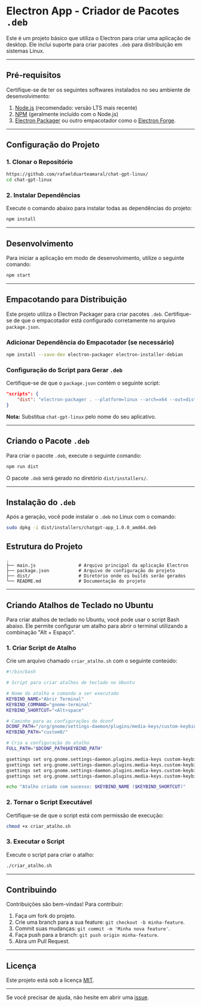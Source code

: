 # Electron App - Criador de Pacotes `.deb`

Este é um projeto básico que utiliza o Electron para criar uma aplicação de desktop. Ele inclui suporte para criar pacotes `.deb` para distribuição em sistemas Linux.

---

## Pré-requisitos

Certifique-se de ter os seguintes softwares instalados no seu ambiente de desenvolvimento:

1. [Node.js](https://nodejs.org/) (recomendado: versão LTS mais recente)
2. [NPM](https://www.npmjs.com/) (geralmente incluído com o Node.js)
3. [Electron Packager](https://www.electronjs.org/docs/latest/tutorial/packaging-apps/) ou outro empacotador como o [Electron Forge](https://www.electronforge.io/).

---

## Configuração do Projeto

### 1. Clonar o Repositório

```bash
https://github.com/rafaelduarteamaral/chat-gpt-linux/
cd chat-gpt-linux
```

### 2. Instalar Dependências

Execute o comando abaixo para instalar todas as dependências do projeto:

```bash
npm install
```

---

## Desenvolvimento

Para iniciar a aplicação em modo de desenvolvimento, utilize o seguinte comando:

```bash
npm start
```

---

## Empacotando para Distribuição

Este projeto utiliza o Electron Packager para criar pacotes `.deb`. Certifique-se de que o empacotador está configurado corretamente no arquivo `package.json`.

### Adicionar Dependência do Empacotador (se necessário)

```bash
npm install --save-dev electron-packager electron-installer-debian
```

### Configuração do Script para Gerar `.deb`

Certifique-se de que o `package.json` contém o seguinte script:

```json
"scripts": {
    "dist": "electron-packager . --platform=linux --arch=x64 --out=dist && electron-installer-debian --src dist/<NOME_DO_APP>-linux-x64/ --dest dist/installers/ --arch amd64"
}
```

**Nota:** Substitua `chat-gpt-linux` pelo nome do seu aplicativo.

---

## Criando o Pacote `.deb`

Para criar o pacote `.deb`, execute o seguinte comando:

```bash
npm run dist
```

O pacote `.deb` será gerado no diretório `dist/installers/`.

---

## Instalação do `.deb`

Após a geração, você pode instalar o `.deb` no Linux com o comando:

```bash
sudo dpkg -i dist/installers/chatgpt-app_1.0.0_amd64.deb
```

## Estrutura do Projeto

```plaintext
.
├── main.js                # Arquivo principal da aplicação Electron
├── package.json           # Arquivo de configuração do projeto
├── dist/                  # Diretório onde os builds serão gerados
└── README.md              # Documentação do projeto
```

---

## Criando Atalhos de Teclado no Ubuntu

Para criar atalhos de teclado no Ubuntu, você pode usar o script Bash abaixo. Ele permite configurar um atalho para abrir o terminal utilizando a combinação "Alt + Espaço".

### 1. Criar Script de Atalho

Crie um arquivo chamado `criar_atalho.sh` com o seguinte conteúdo:

```bash
#!/bin/bash

# Script para criar atalhos de teclado no Ubuntu

# Nome do atalho e comando a ser executado
KEYBIND_NAME="Abrir Terminal"
KEYBIND_COMMAND="gnome-terminal"
KEYBIND_SHORTCUT="<Alt>space"

# Caminho para as configurações do dconf
DCONF_PATH="/org/gnome/settings-daemon/plugins/media-keys/custom-keybindings/"
KEYBIND_PATH="custom0/"

# Cria a configuração do atalho
FULL_PATH="$DCONF_PATH$KEYBIND_PATH"

gsettings set org.gnome.settings-daemon.plugins.media-keys custom-keybindings "['$FULL_PATH']"
gsettings set org.gnome.settings-daemon.plugins.media-keys.custom-keybinding:$FULL_PATH name "$KEYBIND_NAME"
gsettings set org.gnome.settings-daemon.plugins.media-keys.custom-keybinding:$FULL_PATH command "$KEYBIND_COMMAND"
gsettings set org.gnome.settings-daemon.plugins.media-keys.custom-keybinding:$FULL_PATH binding "$KEYBIND_SHORTCUT"

echo "Atalho criado com sucesso: $KEYBIND_NAME ($KEYBIND_SHORTCUT)"
```

### 2. Tornar o Script Executável

Certifique-se de que o script está com permissão de execução:

```bash
chmod +x criar_atalho.sh
```

### 3. Executar o Script

Execute o script para criar o atalho:

```bash
./criar_atalho.sh
```

---


## Contribuindo

Contribuições são bem-vindas! Para contribuir:

1. Faça um fork do projeto.
2. Crie uma branch para a sua feature: `git checkout -b minha-feature`.
3. Commit suas mudanças: `git commit -m 'Minha nova feature'`.
4. Faça push para a branch: `git push origin minha-feature`.
5. Abra um Pull Request.

---

## Licença

Este projeto está sob a licença [MIT](LICENSE).

---

Se você precisar de ajuda, não hesite em abrir uma [issue](https://github.com/rafaelduarteamaral/chat-gpt-linux/issues).

